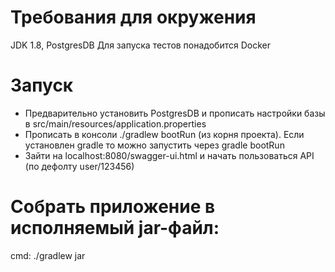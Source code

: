 # Требования для окружения

JDK 1.8, PostgresDB
Для запуска тестов понадобится Docker
# Запуск
- Предварительно установить PostgresDB и прописать настройки базы в src/main/resources/application.properties
- Прописать в консоли ./gradlew bootRun (из корня проекта). Если установлен gradle то можно запустить через gradle bootRun
- Зайти на localhost:8080/swagger-ui.html и начать пользоваться API (по дефолту user/123456)

# Собрать приложение в исполняемый jar-файл:
cmd: ./gradlew jar
